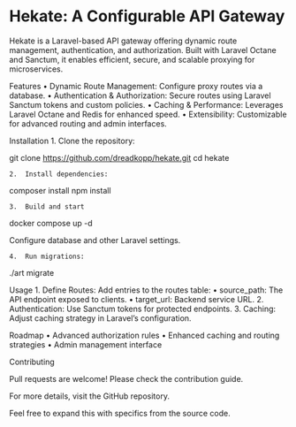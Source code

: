 # Hekate: A Configurable API Gateway

Hekate is a Laravel-based API gateway offering dynamic route management, authentication, and authorization. Built with Laravel Octane and Sanctum, it enables efficient, secure, and scalable proxying for microservices.

Features
	•	Dynamic Route Management: Configure proxy routes via a database.
	•	Authentication & Authorization: Secure routes using Laravel Sanctum tokens and custom policies.
	•	Caching & Performance: Leverages Laravel Octane and Redis for enhanced speed.
	•	Extensibility: Customizable for advanced routing and admin interfaces.

Installation
	1.	Clone the repository:

git clone https://github.com/dreadkopp/hekate.git
cd hekate


	2.	Install dependencies:

composer install
npm install


	3.	Build and start

docker compose up -d

Configure database and other Laravel settings.

	4.	Run migrations:

./art migrate



Usage
	1.	Define Routes: Add entries to the routes table:
	•	source_path: The API endpoint exposed to clients.
	•	target_url: Backend service URL.
	2.	Authentication: Use Sanctum tokens for protected endpoints.
	3.	Caching: Adjust caching strategy in Laravel’s configuration.

Roadmap
	•	Advanced authorization rules
	•	Enhanced caching and routing strategies
	•	Admin management interface

Contributing

Pull requests are welcome! Please check the contribution guide.

For more details, visit the GitHub repository.

Feel free to expand this with specifics from the source code.